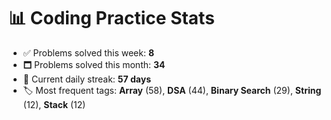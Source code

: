# 📊 Coding Practice Stats

- ✅ Problems solved this week: **8**
- 🗖️ Problems solved this month: **34**
- 📌 Current daily streak: **57 days**
- 🏷️ Most frequent tags: **Array** (58), **DSA** (44), **Binary Search** (29), **String** (12), **Stack** (12)
